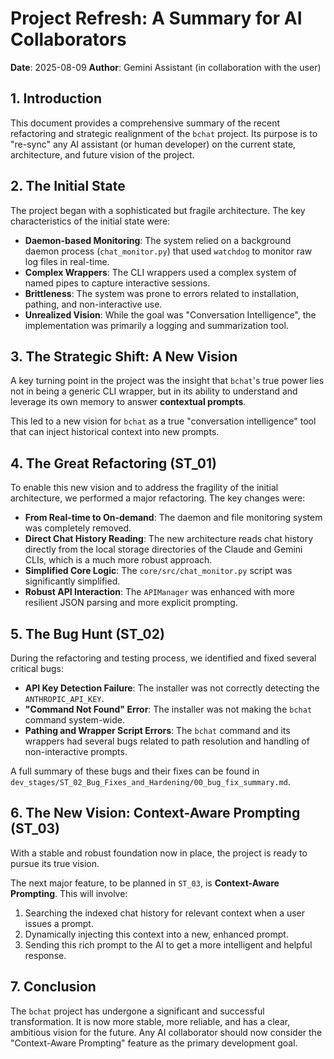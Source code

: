 # Project Refresh: A Summary for AI Collaborators

**Date**: 2025-08-09
**Author**: Gemini Assistant (in collaboration with the user)

## 1. Introduction

This document provides a comprehensive summary of the recent refactoring and strategic realignment of the `bchat` project. Its purpose is to "re-sync" any AI assistant (or human developer) on the current state, architecture, and future vision of the project.

## 2. The Initial State

The project began with a sophisticated but fragile architecture. The key characteristics of the initial state were:

*   **Daemon-based Monitoring**: The system relied on a background daemon process (`chat_monitor.py`) that used `watchdog` to monitor raw log files in real-time.
*   **Complex Wrappers**: The CLI wrappers used a complex system of named pipes to capture interactive sessions.
*   **Brittleness**: The system was prone to errors related to installation, pathing, and non-interactive use.
*   **Unrealized Vision**: While the goal was "Conversation Intelligence", the implementation was primarily a logging and summarization tool.

## 3. The Strategic Shift: A New Vision

A key turning point in the project was the insight that `bchat`'s true power lies not in being a generic CLI wrapper, but in its ability to understand and leverage its own memory to answer **contextual prompts**.

This led to a new vision for `bchat` as a true "conversation intelligence" tool that can inject historical context into new prompts.

## 4. The Great Refactoring (ST_01)

To enable this new vision and to address the fragility of the initial architecture, we performed a major refactoring. The key changes were:

*   **From Real-time to On-demand**: The daemon and file monitoring system was completely removed.
*   **Direct Chat History Reading**: The new architecture reads chat history directly from the local storage directories of the Claude and Gemini CLIs, which is a much more robust approach.
*   **Simplified Core Logic**: The `core/src/chat_monitor.py` script was significantly simplified.
*   **Robust API Interaction**: The `APIManager` was enhanced with more resilient JSON parsing and more explicit prompting.

## 5. The Bug Hunt (ST_02)

During the refactoring and testing process, we identified and fixed several critical bugs:

*   **API Key Detection Failure**: The installer was not correctly detecting the `ANTHROPIC_API_KEY`.
*   **"Command Not Found" Error**: The installer was not making the `bchat` command system-wide.
*   **Pathing and Wrapper Script Errors**: The `bchat` command and its wrappers had several bugs related to path resolution and handling of non-interactive prompts.

A full summary of these bugs and their fixes can be found in `dev_stages/ST_02_Bug_Fixes_and_Hardening/00_bug_fix_summary.md`.

## 6. The New Vision: Context-Aware Prompting (ST_03)

With a stable and robust foundation now in place, the project is ready to pursue its true vision.

The next major feature, to be planned in `ST_03`, is **Context-Aware Prompting**. This will involve:

1.  Searching the indexed chat history for relevant context when a user issues a prompt.
2.  Dynamically injecting this context into a new, enhanced prompt.
3.  Sending this rich prompt to the AI to get a more intelligent and helpful response.

## 7. Conclusion

The `bchat` project has undergone a significant and successful transformation. It is now more stable, more reliable, and has a clear, ambitious vision for the future. Any AI collaborator should now consider the "Context-Aware Prompting" feature as the primary development goal.
